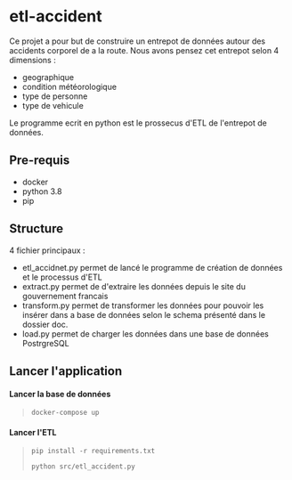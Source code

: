 # etl-accident

Ce projet a pour but de construire un entrepot de données 
autour des accidents corporel de a la route. Nous avons pensez 
cet entrepot selon 4 dimensions : 
* geographique
* condition météorologique
* type de personne
* type de vehicule

Le programme ecrit en python est le prossecus d'ETL de 
l'entrepot de données.
## Pre-requis
* docker 
* python 3.8
* pip

## Structure

4 fichier principaux : 
* etl_accidnet.py permet de lancé le programme 
de création de données et le processus d'ETL
* extract.py permet de d'extraire les données 
depuis le site du gouvernement francais
* transform.py permet de transformer les données 
pour pouvoir les insérer dans a base de données 
selon le schema présenté dans le dossier doc.
* load.py permet de charger les données dans 
une base de données PostrgreSQL   

## Lancer l'application

#### Lancer la base de données

>`docker-compose up`

#### Lancer l'ETL

>`pip install -r requirements.txt`
>
>`python src/etl_accident.py`